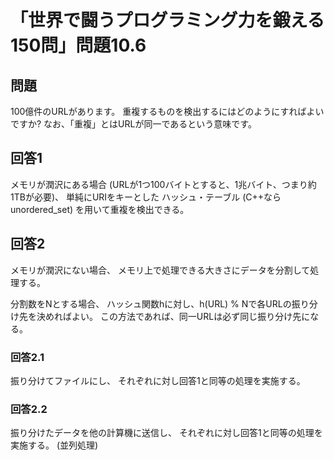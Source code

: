 # 「世界で闘うプログラミング力を鍛える150問」問題10.6

## 問題

100億件のURLがあります。
重複するものを検出するにはどのようにすればよいですか?
なお、「重複」とはURLが同一であるという意味です。

## 回答1

メモリが潤沢にある場合
(URLが1つ100バイトとすると、1兆バイト、つまり約1TBが必要)、
単純にURIをキーとした
ハッシュ・テーブル (C++ならunordered_set) を用いて重複を検出できる。

## 回答2

メモリが潤沢にない場合、
メモリ上で処理できる大きさにデータを分割して処理する。

分割数をNとする場合、
ハッシュ関数hに対し、h(URL) % Nで各URLの振り分け先を決めればよい。
この方法であれば、同一URLは必ず同じ振り分け先になる。

### 回答2.1

振り分けてファイルにし、
それぞれに対し回答1と同等の処理を実施する。

### 回答2.2

振り分けたデータを他の計算機に送信し、
それぞれに対し回答1と同等の処理を実施する。
(並列処理)

